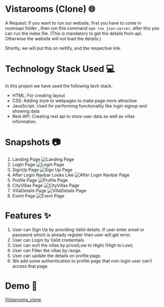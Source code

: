 # Vistarooms (Clone) 🌐

A Request: If you want to run our website, first you have to come in roomsapi folder , then run this command `npm run json:server`, after this you can run the index file. (This is mandatory to get the details from api. Otherwise the website will not load the details.)

Shortly, we will put this on netlify, and the respective link.

# Technology Stack Used 💻

In this project we have used the following tech stack.

- HTML: For creating layout
- CSS: Adding style to webpages to make page more attractive
- JavaScript: Used for performing functionality like login signup and showing data
- Rest API: Creating rest api to store user data as well as villas information.

# Snapshots 📷

1. Landing Page
   ![Landing Page](https://github.com/Anshuman-K/VistaRoomsClone/blob/main/ReadmeImages/landingPage.gif)
2. Login Page
   ![Login Page](https://github.com/Anshuman-K/VistaRoomsClone/blob/main/ReadmeImages/Login.png)
3. SignUp Page
   ![Sign Up Page](https://github.com/Anshuman-K/VistaRoomsClone/blob/main/ReadmeImages/signuppage.gif)
4. After Login Navbar Looks Like
   ![After Login Navbar Page](https://github.com/Anshuman-K/VistaRoomsClone/blob/main/ReadmeImages/AfterLogin1.png)
5. Profile Page
   ![Profile Page](https://github.com/Anshuman-K/VistaRoomsClone/blob/main/ReadmeImages/Profile.png)
6. CityVillas Page
   ![CityVillas Page](https://github.com/Anshuman-K/VistaRoomsClone/blob/main/ReadmeImages/cityPage.gif)
7. VillaDetails Page
   ![VillaDetails Page](https://github.com/Anshuman-K/VistaRoomsClone/blob/main/ReadmeImages/villadetails.gif)   
8. Event Page
   ![Event Page](https://github.com/Anshuman-K/VistaRoomsClone/blob/main/ReadmeImages/Event.png) 

# Features ✨

1. User can Sign Up by providing Valid details. If user enter email or password which is already register then user will get error.
2. User can Login by Valid credentials.
3. User can sort the villas by price(Low to High) (High to Low).
4. User can Filter the villas by range.
5. User can update the details on profile page.
6. We add some authentication to profile page that non-login user can’t access that page.

# Demo 🎥

[Vistarooms_clone](https://drive.google.com/file/d/17HNKYVQIqDkWk6Fdv-dWfhv-McpYYQ2b/view)
